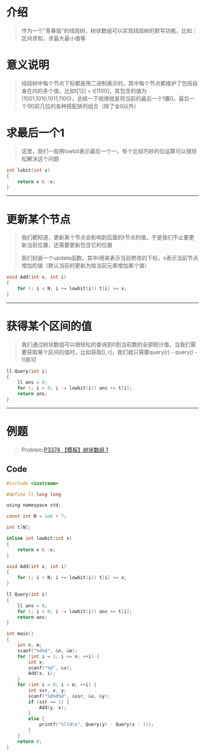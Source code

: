 # 介绍

> 作为一个"青春版"的线段树，树状数组可以实现线段树的默写功能，比如：区间求和，求最大最小值等

# 意义说明

> 线段树中每个节点下标都是用二进制表示的，其中每个节点都维护了包括自身在内的多个值，比如t[12] = t[1100]，其包含的值为(1001,1010,1011,1100)，总结一下规律就是将当前的最后一个1置0，最后一个1的前几位的各种搭配排列组合（除了全0以外）

# 求最后一个1

> 这里，我们一般用lowbit表示最后一个一，有个比较巧妙的位运算可以很轻松解决这个问题

```c
int lobit(int x) 
{
    return x & -x;
}
```

---

# 更新某个节点

> 我们都知道，更新某个节点会影响到后面的t节点的值，于是我们不止要更新当前位置，还需要更新包含它的位置
>
> 我们封装一个update函数，其中i用来表示当前修改的下标，x表示当前节点增加的值（默认当前的更新为给当前元素增加某个值）

```c
void Add(int x, int i)
{
	for (; i < N; i += lowbit(i)) t[i] += x;
}
```

---

# 获得某个区间的值

> 我们通过树状数组可以很轻松的查询到0到当前数的全部统计值，当我们需要获取某个区间的值时，比如获取[l, r]，我们就只需要query(r) - query(l - 1)即可

```c
ll Query(int i)
{
	ll ans = 0;
	for (; i > 0; i -= lowbit(i)) ans += t[i];
	return ans;
}
```

---

# 例题

> Problem:[P3374 【模板】树状数组 1](https://www.luogu.com.cn/problem/P3374)

## Code

```c
#include <iostream>

#define ll long long

using namespace std;

const int N = 1e6 + 7;

int t[N];

inline int lowbit(int x)
{
	return x & -x;
}

void Add(int x, int i)
{
	for (; i < N; i += lowbit(i)) t[i] += x;
}

ll Query(int i)
{
	ll ans = 0;
	for (; i > 0; i -= lowbit(i)) ans += t[i];
	return ans;
}

int main()
{
	int n, m;
	scanf("%d%d", &n, &m);
	for (int i = 1; i <= n; ++i) {
		int x;
		scanf("%d", &x);
		Add(x, i);
	}
	for (int i = 0; i < m; ++i) {
		int ssr, x, y;
		scanf("%d%d%d", &ssr, &x, &y);
		if (ssr == 1) {
			Add(y, x);
		}
		else {
			printf("%lld\n", Query(y) - Query(x - 1));
		}
	}
	return 0;
}
```

